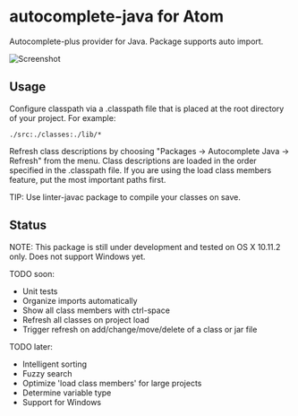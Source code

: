 # autocomplete-java for Atom

Autocomplete-plus provider for Java. Package supports auto import.

![Screenshot](https://f.cloud.github.com/assets/69169/2290250/c35d867a-a017-11e3-86be-cd7c5bf3ff9b.gif)

## Usage

Configure classpath via a .classpath file that is placed at the root directory of your project. For example:

    ./src:./classes:./lib/*

Refresh class descriptions by choosing "Packages -> Autocomplete Java -> Refresh" from the menu. Class descriptions are loaded in the order specified in the .classpath file. If you are using the load class members feature, put the most important paths first.

TIP: Use linter-javac package to compile your classes on save.

## Status

NOTE: This package is still under development and tested on OS X 10.11.2 only. Does not support Windows yet.

TODO soon:
* Unit tests
* Organize imports automatically
* Show all class members with ctrl-space
* Refresh all classes on project load
* Trigger refresh on add/change/move/delete of a class or jar file

TODO later:
* Intelligent sorting
* Fuzzy search
* Optimize 'load class members' for large projects
* Determine variable type
* Support for Windows
